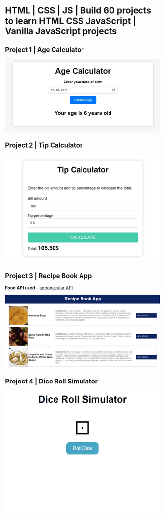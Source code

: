 
# HTML | CSS | JS | Build 60 projects to learn HTML CSS JavaScript | Vanilla JavaScript projects

## Project 1 | Age Calculator

![Screenshoot](./assets/Project_1.jpg)


## Project 2 | Tip Calculator

![Screenshoot](./assets/Project_2.jpg)


## Project 3 | Recipe Book App

**Food API used** - [spoonacular API](https://spoonacular.com/)

![Screenshoot](./assets/Project_3.jpg)

## Project 4 | Dice Roll Simulator

![Screenshoot](./assets/Project_4.gif)